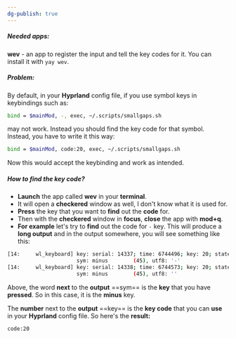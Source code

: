 ```yaml
---
dg-publish: true
---
```

##### Needed apps:
**wev** - an app to register the input and tell the key codes for it. You can install it with `yay wev`.

##### Problem:
By default, in your **Hyprland** config file, if you use symbol keys in keybindings such as:
```bash
bind = $mainMod, -, exec, ~/.scripts/smallgaps.sh
```
may not work. Instead you should find the key code for that symbol. Instead, you have to write it this way:
```bash
bind = $mainMod, code:20, exec, ~/.scripts/smallgaps.sh
```
Now this would accept the keybinding and work as intended.

##### How to find the key code?
- **Launch** the app called **wev** in your **terminal**.
- It will open a **checkered** window as well, I don't know what it is used for.
- **Press** the key that you want to **find** out the **code** for.
- Then with the **checkered** window in **focus**, **close** the app with **mod+q**.
- **For example** let's try to **find** out the code for `-` key. This will produce a **long output** and in the output somewhere, you will see something like this:
```bash
[14:     wl_keyboard] key: serial: 14337; time: 6744496; key: 20; state: 1 (pressed)
                      sym: minus        (45), utf8: '-'
[14:     wl_keyboard] key: serial: 14338; time: 6744573; key: 20; state: 0 (released)
                      sym: minus        (45), utf8: ''
```
Above, the word **next** to the **output** ==sym== is the **key** that you have **pressed**. So in this case, it is the **minus** key. 

The **number** next to the **output** ==key== is the **key code** that you can **use** in your **Hyprland** config file.  So here's the **result:**

```bash
code:20
```